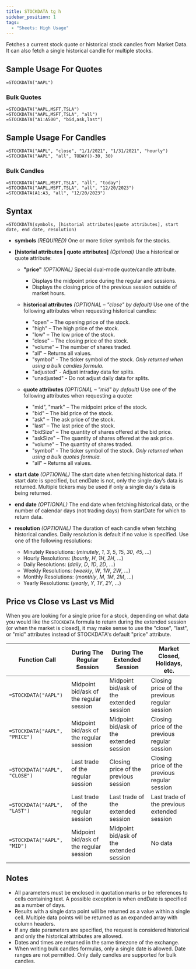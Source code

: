 ```yaml
---
title: STOCKDATA tg h
sidebar_position: 1
tags:
  - "Sheets: High Usage"
---
```


Fetches a current stock quote or historical stock candles from Market Data. It can also fetch a single historical candle for multiple stocks.

## Sample Usage For Quotes
```excel-formula
=STOCKDATA("AAPL")
```
### Bulk Quotes
```excel-formula
=STOCKDATA("AAPL,MSFT,TSLA")
=STOCKDATA("AAPL,MSFT,TSLA", "all")
=STOCKDATA("A1:A500", "bid,ask,last")
```

## Sample Usage For Candles
```excel-formula
=STOCKDATA("AAPL", "close", "1/1/2021", "1/31/2021", "hourly")
=STOCKDATA("AAPL", "all", TODAY()-30, 30)
```
### Bulk Candles
```excel-formula
=STOCKDATA("AAPL,MSFT,TSLA", "all", "today")
=STOCKDATA("AAPL,MSFT,TSLA", "all", "12/20/2023")
=STOCKDATA(A1:A3, "all", "12/20/2023")
```
## Syntax
```excel-formula
=STOCKDATA(symbols, [historial attributes|quote attributes], start date, end date, resolution)
```
- **symbols** _(REQUIRED)_ One or more ticker symbols for the stocks.

- **[historial attributes | quote attributes]** _(Optional)_ Use a historical or quote attribute:

  - **"price"** _(OPTIONAL)_ Special dual-mode quote/candle attribute.
    - Displays the midpoint price during the regular and sessions.
    - Displays the closing price of the previous session outside of market hours.

  - **historical attributes** _(OPTIONAL – "close" by default)_ Use one of the following attributes when requesting historical candles:
    - "open" – The opening price of the stock.
    - "high" – The high price of the stock.
    - "low" – The low price of the stock.
    - "close" – The closing price of the stock.
    - "volume" – The number of shares traded.
    - "all" – Returns all values.
    - "symbol" - The ticker symbol of the stock. _Only returned when using a bulk candles formula._ 
    - "adjusted" - Adjust intraday data for splits. 
    - "unadjusted" - Do not adjust daily data for splits.

  - **quote attributes** _(OPTIONAL – "mid" by default)_ Use one of the following attributes when requesting a quote:
    - "mid", "mark" – The midpoint price of the stock.
    - "bid" – The bid price of the stock.
    - "ask" – The ask price of the stock.
    - "last" – The last price of the stock.
    - "bidSize" – The quantity of shares offered at the bid price.
    - "askSize" – The quantity of shares offered at the ask price.
    - "volume" – The quantity of shares traded.
    - "symbol" - The ticker symbol of the stock. _Only returned when using a bulk quotes formula._ 
    - "all" – Returns all values.

- **start date** _(OPTIONAL)_ The start date when fetching historical data. If start date is specified, but endDate is not, only the single day’s data is returned. Multiple tickers may be used if only a single day's data is being returned.

- **end date** _(OPTIONAL)_ The end date when fetching historical data, or the number of calendar days (not trading days) from startDate for which to return data.

- **resolution** _(OPTIONAL)_ The duration of each candle when fetching historical candles. Daily resolution is default if no value is specified. Use one of the following resolutions:
  - Minutely Resolutions: (_minutely_, _1_, _3_, _5_, _15_, _30_, _45_, ...)
  - Hourly Resolutions: (_hourly_, _H_, _1H_, _2H_, ...)
  - Daily Resolutions: (_daily_, _D_, _1D_, _2D_, ...)
  - Weekly Resolutions: (_weekly_, _W_, _1W_, _2W_, ...)
  - Monthly Resolutions: (_monthly_, _M_, _1M_, _2M_, ...)
  - Yearly Resolutions: (_yearly_, _Y_, _1Y_, _2Y_, ...)

## Price vs Close vs Last vs Mid

When you are looking for a single price for a stock, depending on what data you would like the `STOCKDATA` formula to return during the extended session (or when the market is closed), it may make sense to use the "close", "last", or "mid" attributes instead of STOCKDATA's default "price" attribute.

| Function Call                     | During The Regular Session               | During The Extended Session              | Market Closed, Holidays, etc.                 |
|-----------------------------------|------------------------------------------|------------------------------------------|-----------------------------------------------|
| `=STOCKDATA("AAPL")`              | Midpoint bid/ask of the regular session  | Midpoint bid/ask of the extended session | Closing price of the previous regular session |
| `=STOCKDATA("AAPL", "PRICE")`     | Midpoint bid/ask of the regular session  | Midpoint bid/ask of the extended session | Closing price of the previous regular session |
| `=STOCKDATA("AAPL", "CLOSE")`     | Last trade of the regular session        | Closing price of the previous session    | Closing price of the previous regular session |
| `=STOCKDATA("AAPL", "LAST")`      | Last trade of the regular session        | Last trade of the extended session       | Last trade of the previous extended session   |
| `=STOCKDATA("AAPL", "MID")`       | Midpoint bid/ask of the regular session  | Midpoint bid/ask of the extended session | No data                                       |

## Notes
- All parameters must be enclosed in quotation marks or be references to cells containing text. A possible exception is when endDate is specified as a number of days.
- Results with a single data point will be returned as a value within a single cell. Multiple data points will be returned as an expanded array with column headers.
- If any date parameters are specified, the request is considered historical and only the historical attributes are allowed.
- Dates and times are returned in the same timezone of the exchange.
- When writing bulk candles formulas, only a single date is allowed. Date ranges are not permitted. Only daily candles are supported for bulk candles.